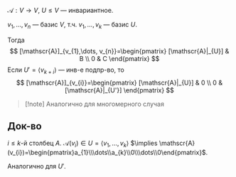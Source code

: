 $\mathscr{A}: V\to V,\ U\leq V$ — инвариантное.

$v_{1}, \dots, v_{n}$ — базис $V$, т.ч. $v_{1}, \dots, v_{k}$ — базис $U$.

Тогда
$$
[\mathscr{A}]_{v_{1},\dots, v_{n}}=\begin{pmatrix}
[\mathscr{A}|_{U}] & B \\ 0 & C
\end{pmatrix}
$$
Если $U'=\langle v_{k+i} \rangle$ — инв-е подпр-во, то 
$$
[\mathscr{A}]_{v_{i}}=\begin{pmatrix}
[\mathscr{A}|_{U}] & 0 \\ 0 & [\mathscr{A}|_{U'}]
\end{pmatrix}
$$
>[!note] Аналогично для многомерного случая
## Док-во

$i\leq k$-й столбец $A$. $\mathscr{A}(v_{i})\in U=\langle v_{1}, \dots, v_{k} \rangle$ $\implies \mathscr{A}(v_{i})=\begin{pmatrix}a_{1}\\\dots\\a_{k}\\0\\\dots\\0\end{pmatrix}$.

Аналогично для $U'$.